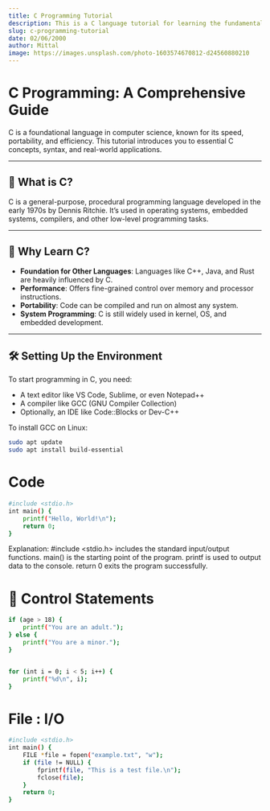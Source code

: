 ```yaml
---
title: C Programming Tutorial
description: This is a C language tutorial for learning the fundamentals of system-level programming.
slug: c-programming-tutorial
date: 02/06/2000
author: Mittal
image: https://images.unsplash.com/photo-1603574670812-d24560880210
---
```


# C Programming: A Comprehensive Guide

C is a foundational language in computer science, known for its speed, portability, and efficiency. This tutorial introduces you to essential C concepts, syntax, and real-world applications.

---

## 🧠 What is C?

C is a general-purpose, procedural programming language developed in the early 1970s by Dennis Ritchie. It’s used in operating systems, embedded systems, compilers, and other low-level programming tasks.

---

## 🚀 Why Learn C?

- **Foundation for Other Languages**: Languages like C++, Java, and Rust are heavily influenced by C.
- **Performance**: Offers fine-grained control over memory and processor instructions.
- **Portability**: Code can be compiled and run on almost any system.
- **System Programming**: C is still widely used in kernel, OS, and embedded development.

---

## 🛠️ Setting Up the Environment

To start programming in C, you need:

- A text editor like VS Code, Sublime, or even Notepad++
- A compiler like GCC (GNU Compiler Collection)
- Optionally, an IDE like Code::Blocks or Dev-C++

To install GCC on Linux:

```bash
sudo apt update
sudo apt install build-essential

```

# Code

```bash showLineNumbers
#include <stdio.h>
int main() {
    printf("Hello, World!\n");
    return 0;
}
```

Explanation:
#include <stdio.h> includes the standard input/output functions.
main() is the starting point of the program.
printf is used to output data to the console.
return 0 exits the program successfully.

# 🔁 Control Statements
```bash showLineNumbers
if (age > 18) {
    printf("You are an adult.");
} else {
    printf("You are a minor.");
}


for (int i = 0; i < 5; i++) {
    printf("%d\n", i);
}

```

# File : I/O
```bash showLineNumbers
#include <stdio.h>
int main() {
    FILE *file = fopen("example.txt", "w");
    if (file != NULL) {
        fprintf(file, "This is a test file.\n");
        fclose(file);
    }
    return 0;
}

```